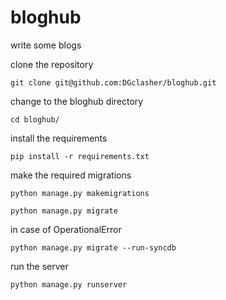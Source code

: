 # bloghub
write some blogs

clone the repository
```
git clone git@github.com:DGclasher/bloghub.git
```
change to the bloghub directory
```
cd bloghub/
```

install the requirements
```
pip install -r requirements.txt
```

make the required migrations
```
python manage.py makemigrations
```
```
python manage.py migrate
```

in case of OperationalError
```
python manage.py migrate --run-syncdb
```

run the server
```
python manage.py runserver
```